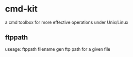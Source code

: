 # cmd-kit
a cmd toolbox for more effective operations  under Unix/Linux
## ftppath
useage: ftppath filename
gen ftp path for a given file
